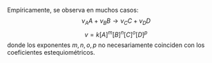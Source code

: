 Empíricamente, se observa en muchos casos:
$$
\begin{equation}
\nu_{A} A + \nu_{B} B \to \nu_{C} C + \nu_{D} D
\end{equation}
$$
$$
\begin{equation}
v = k [A]^{m} [B]^{n} [C]^{o} [D]^{p}
\end{equation}
$$
donde los exponentes $m,n,o,p$ no necesariamente coinciden con los coeficientes estequiométricos. 